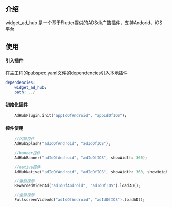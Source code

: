 ## 介绍
widget_ad_hub 是一个基于Flutter提供的ADSdk广告插件，支持Andorid、iOS平台

## 使用

#### 引入插件
在主工程的pubspec.yaml文件的dependencies引入本地插件

```yaml
dependencies:
    widget_ad_hub:
    path: ../
```

#### 初始化插件

```dart
    AdHubPlugin.init("appIdOfAndroid", "appIdOfIOS");
```

#### 控件使用

```dart
    //闪屏控件
    AdHubSplash("adIdOfAndroid", "adIdOfIOS");

    //banner控件
    AdHubBanner("adIdOfAndroid", "adIdOfIOS", showWidth: 360);

    //native控件
    AdHubNative("adIdOfAndroid", "adIdOfIOS", showWidth: 360, showHeight: 200,);

    //激励视频
    RewardedVideoAd("adIdOfAndroid", "adIdOfIOS").loadAD();

    //全屏视频
    FullscreenVideoAd("adIdOfAndroid", "adIdOfIOS").loadAD();
    
```
